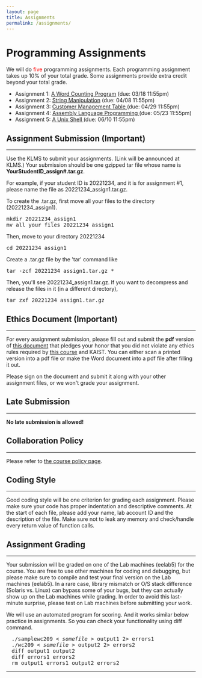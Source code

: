 ```yaml
---
layout: page
title: Assignments
permalink: /assignments/
---
```


<h1> Programming Assignments </h1>

<p>
We will do <font color="#FF0000">five</font> programming
assignments. Each programming assignment takes up 10% of your total grade.
Some assignments provide extra credit beyond your total grade.
</p>

<ul>
<li> Assignment 1: <a href="assignment1/index.html"> A Word Counting Program</a> (due: 03/18 11:55pm) </li>
<li> Assignment 2: <a href="assignment2/index.html"> String Manipulation</a>  (due: 04/08 11:55pm) </li>
<li> Assignment 3: <a href="assignment3/index.html"> Customer Management Table </a> (due: 04/29 11:55pm) </li>
<li> Assignment 4: <a href="assignment4/index.html"> Assembly Language Programming </a> (due: 05/23 11:55pm) </li>
<li> Assignment 5: <a href="assignment5/index.html"> A Unix Shell </a> (due: 06/10 11:55pm) </li>
</ul>


<h2> Assignment Submission (Important) </h2>
<hr>

<p>
Use the KLMS to submit your
assignments. (Link will be announced at KLMS.) Your submission should be one gzipped tar file whose name is <b>YourStudentID_assign#.tar.gz</b>.

For example, if your student ID is 20221234, and it is for assignment #1,
please name the file as 20221234_assign1.tar.gz.

</p><p>
To create the .tar.gz, first move all your files to the directory (20221234_assign1).
</p>

<p>
<pre class="ui message">
mkdir 20221234_assign1
mv all_your_files 20221234_assign1
</pre>

</p><p>
Then, move to your directory 20221234

</p>
<pre class="ui message">
cd 20221234_assign1
</pre>

<p>
Create a .tar.gz file by the 'tar' command like

</p><p>
<pre class="ui message">
tar -zcf 20221234_assign1.tar.gz *
</pre>

</p><p>
Then, you'll see  20221234_assign1.tar.gz. If you want to decompress and release the files in it (in a different directory),

</p>
<pre class="ui message">
tar zxf 20221234_assign1.tar.gz
</pre>

<h2> Ethics Document (Important) </h2>
<hr>

<p>
For every assignment submission, please fill out and submit
the <b>pdf</b> version of <a href="../assignments/EthicsOath.docx">this
document</a> that pledges your honor that you did not violate any
ethics rules required by <a href="../policy">this course</a> and
KAIST.  You can either scan a printed version into a pdf file or make
the Word document into a pdf file after filling it out.

</p><p>
Please sign on the document and submit it along with your other
assignment files, or we won't grade your assignment.


</p><h2> Late Submission </h2>
<hr>

<p><b>No late submission is allowed!</b></p>

<h2> Collaboration Policy </h2>
<hr>

<p>
Please refer to <a href="../policy">the course policy page</a>.


</p><h2> Coding Style </h2>
<hr>

<p>
Good coding style will be one criterion for grading each
assignment. Please make sure your code has proper indentation and
descriptive comments. At the start of each file, please add your name,
lab account ID and the description of the file. Make sure not to leak
any memory and check/handle every return value of function calls.
</p>

<h2> Assignment Grading </h2>
<hr>

<p>
Your submission will be graded on one of the Lab machines (eelab5) for the
course. You are free to use other machines for coding and debugging,
but please make sure to compile and test your final version on the Lab
machines (eelab5). In a rare case, library mismatch or O/S stack difference
(Solaris vs. Linux) can bypass some of your bugs, but they can
actually show up on the Lab machines while grading. In order to avoid
this last-minute surprise, please test on Lab machines before
submitting your work.
</p>
<p>We will use an automated program for scoring.
And it works similar below practice in assignments.
So you can check your functionality using diff command.</p>

<div class="ui message" style="margin-left:1em;"><pre>./samplewc209 &lt; <em>somefile</em> &gt; output1 2&gt; errors1
./wc209 &lt; <em>somefile</em> &gt; output2 2&gt; errors2
diff output1 output2
diff errors1 errors2
rm output1 errors1 output2 errors2</pre>
</div> 

<!--
<h2> Manual grading policy </h2>
<hr>

<p>
Trivial mistake in your submission may cause huge amount of deduction in your assignment score.
For such exceptional circumstances, you can request and get manual grading at the TA's discretion.
This is only allowed for <b>assignment 1</b>,
and you will get <font color="#FF0000">15% amount of deduction</font> from your total score.
</p>
<br>
-->
<hr>

<script src="{{ "/vendor/moment.min.js" | relative_url }}"></script>
<script src="{{ "/vendor/ee209_assignment.js" | relative_url }}"></script>
